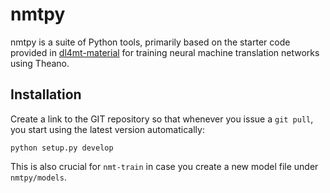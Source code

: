 nmtpy
====

nmtpy is a suite of Python tools, primarily based on the starter code provided in [dl4mt-material](https://github.com/kyunghyuncho/dl4mt-material) for training neural machine translation networks using Theano.

Installation
----

Create a link to the GIT repository so that whenever you issue a `git pull`, you start using the latest version automatically:

```
python setup.py develop
```

This is also crucial for `nmt-train` in case you create a new model file under `nmtpy/models`.

